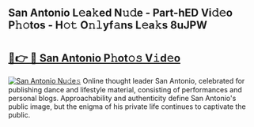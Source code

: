 ## San Antonio L𝚎a𝚔ed N𝚞𝚍e - Part-hED Vi𝚍𝚎o P𝚑𝚘tos - H𝚘𝚝 O𝚗𝚕yf𝚊ns L𝚎a𝚔s 8uJPW

# <h2><a href="http://kf2zho4.oniu.top/?m=San+Antonio">🔗👉 🔴 San Antonio P𝚑ot𝚘𝚜 V𝚒d𝚎o</a></h2>

[![San Antonio Nu𝚍e𝚜](https://i.imgur.com/0qMVB7G.gif)](http://kf2zho4.oniu.top/?m=San+Antonio)
Online thought leader San Antonio, celebrated for publishing dance and lifestyle material, consisting of performances and personal blogs. Approachability and authenticity define San Antonio's public image, but the enigma of his private life continues to captivate the public.  
